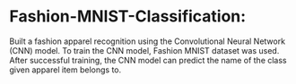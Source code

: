 # Fashion-MNIST-Classification: 
Built a fashion apparel recognition using the Convolutional Neural Network (CNN) model. To train the CNN model, Fashion MNIST dataset was used. After successful training, the CNN model can predict the name of the class given apparel item belongs to.
